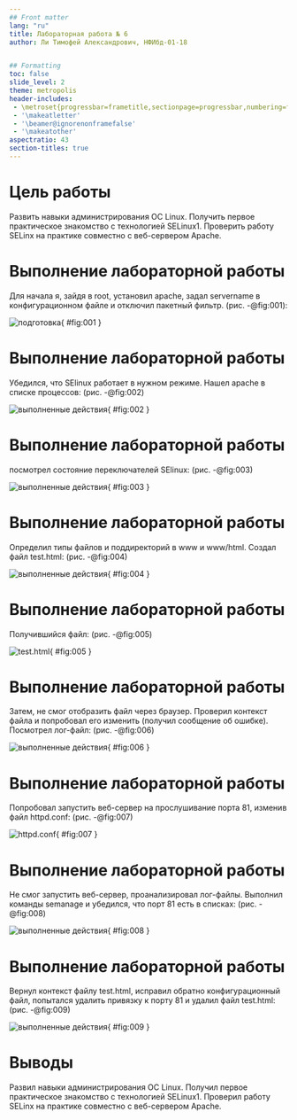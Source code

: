 ```yaml
---
## Front matter
lang: "ru"
title: Лабораторная работа № 6
author: Ли Тимофей Александрович, НФИбд-01-18


## Formatting
toc: false
slide_level: 2
theme: metropolis
header-includes: 
 - \metroset{progressbar=frametitle,sectionpage=progressbar,numbering=fraction}
 - '\makeatletter'
 - '\beamer@ignorenonframefalse'
 - '\makeatother'
aspectratio: 43
section-titles: true
---
```



# Цель работы

Развить навыки администрирования ОС Linux. Получить первое практическое знакомство с технологией SELinux1.
Проверить работу SELinx на практике совместно с веб-сервером Apache.

# Выполнение лабораторной работы

Для начала я, зайдя в root, установил apache, задал servername в конфигурационном файле и отключил пакетный фильтр. (рис. -@fig:001):

![подготовка](images/1.png){ #fig:001 }

# Выполнение лабораторной работы

Убедился, что SElinux работает в нужном режиме. Нашел apache в списке процессов: (рис. -@fig:002)

![выполненные действия](images/2.png){ #fig:002 }

# Выполнение лабораторной работы

посмотрел состояние переключателей SElinux: (рис. -@fig:003)

![выполненные действия](images/3.png){ #fig:003 }

# Выполнение лабораторной работы

Определил типы файлов и поддиректорий в www и www/html. Создал файл test.html: (рис. -@fig:004)

![выполненные действия](images/4.png){ #fig:004 }

# Выполнение лабораторной работы

Получившийся файл: (рис. -@fig:005)

![test.html](images/5.png){ #fig:005 }

# Выполнение лабораторной работы

Затем, не смог отобразить файл через браузер. Проверил контекст файла и попробовал его изменить (получил сообщение об ошибке). Посмотрел лог-файл: (рис. -@fig:006)

![выполненные действия](images/6.png){ #fig:006 }

# Выполнение лабораторной работы

Попробовал запустить веб-сервер на прослушивание порта 81, изменив файл httpd.conf: (рис. -@fig:007)

![httpd.conf](images/8.png){ #fig:007 }

# Выполнение лабораторной работы

Не смог запустить веб-сервер, проанализировал лог-файлы. Выполнил команды semanage и убедился, что порт 81 есть в списках: (рис. -@fig:008)

![выполненные действия](images/7.png){ #fig:008 }

# Выполнение лабораторной работы

Вернул контекст файлу test.html, исправил обратно конфигурационный файл, попытался удалить привязку к порту 81 и удалил файл test.html: (рис. -@fig:009)

![выполненные действия](images/9.png){ #fig:009 }

# Выводы

Развил навыки администрирования ОС Linux. Получил первое практическое знакомство с технологией SELinux1.
Проверил работу SELinx на практике совместно с веб-сервером Apache.